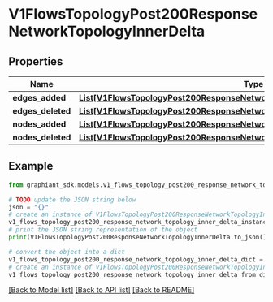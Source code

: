 # V1FlowsTopologyPost200ResponseNetworkTopologyInnerDelta


## Properties

Name | Type | Description | Notes
------------ | ------------- | ------------- | -------------
**edges_added** | [**List[V1FlowsTopologyPost200ResponseNetworkTopologyInnerDeltaEdgesAddedInner]**](V1FlowsTopologyPost200ResponseNetworkTopologyInnerDeltaEdgesAddedInner.md) |  | [optional] 
**edges_deleted** | [**List[V1FlowsTopologyPost200ResponseNetworkTopologyInnerDeltaEdgesAddedInner]**](V1FlowsTopologyPost200ResponseNetworkTopologyInnerDeltaEdgesAddedInner.md) |  | [optional] 
**nodes_added** | [**List[V1FlowsTopologyPost200ResponseNetworkTopologyInnerDeltaNodesAddedInner]**](V1FlowsTopologyPost200ResponseNetworkTopologyInnerDeltaNodesAddedInner.md) |  | [optional] 
**nodes_deleted** | [**List[V1FlowsTopologyPost200ResponseNetworkTopologyInnerDeltaNodesAddedInner]**](V1FlowsTopologyPost200ResponseNetworkTopologyInnerDeltaNodesAddedInner.md) |  | [optional] 

## Example

```python
from graphiant_sdk.models.v1_flows_topology_post200_response_network_topology_inner_delta import V1FlowsTopologyPost200ResponseNetworkTopologyInnerDelta

# TODO update the JSON string below
json = "{}"
# create an instance of V1FlowsTopologyPost200ResponseNetworkTopologyInnerDelta from a JSON string
v1_flows_topology_post200_response_network_topology_inner_delta_instance = V1FlowsTopologyPost200ResponseNetworkTopologyInnerDelta.from_json(json)
# print the JSON string representation of the object
print(V1FlowsTopologyPost200ResponseNetworkTopologyInnerDelta.to_json())

# convert the object into a dict
v1_flows_topology_post200_response_network_topology_inner_delta_dict = v1_flows_topology_post200_response_network_topology_inner_delta_instance.to_dict()
# create an instance of V1FlowsTopologyPost200ResponseNetworkTopologyInnerDelta from a dict
v1_flows_topology_post200_response_network_topology_inner_delta_from_dict = V1FlowsTopologyPost200ResponseNetworkTopologyInnerDelta.from_dict(v1_flows_topology_post200_response_network_topology_inner_delta_dict)
```
[[Back to Model list]](../README.md#documentation-for-models) [[Back to API list]](../README.md#documentation-for-api-endpoints) [[Back to README]](../README.md)


